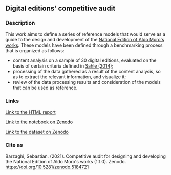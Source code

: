 ## Digital editions' competitive audit
### Description
This work aims to define a series of reference models that would serve as a guide to the design and development of the [National Edition of Aldo Moro's works](https://aldomorodigitale.unibo.it/). These models have been defined through a benchmarking process that is organized as follows:

* content analysis on a sample of 30 digital editions, evaluated on the basis of certain criteria defined in [Sahle (2014)](https://www.i-d-e.de/publikationen/weitereschriften/criteria-version-1-1/);
* processing of the data gathered as a result of the content analysis, so as to extract the relevant information, and visualize it;
* review of the data processing results and consideration of the models that can be used as reference.

### Links
[Link to the HTML report](https://sebastianbarzaghi.github.io/data-books/digital-editions.html)

[Link to the notebook on Zenodo](https://doi.org/10.5281/zenodo.5184721)

[Link to the dataset on Zenodo](https://doi.org/10.5281/zenodo.4779123)

### Cite as
Barzaghi, Sebastian. (2021). Competitive audit for designing and developing the National Edition of Aldo Moro's works (1.1.0). Zenodo. https://doi.org/10.5281/zenodo.5184721
